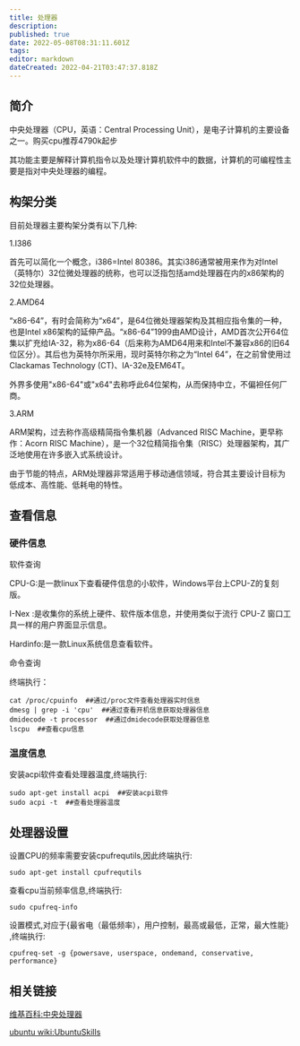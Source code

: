 ```yaml
---
title: 处理器
description: 
published: true
date: 2022-05-08T08:31:11.601Z
tags: 
editor: markdown
dateCreated: 2022-04-21T03:47:37.818Z
---
```


## 简介

中央处理器（CPU，英语：Central Processing Unit），是电子计算机的主要设备之一。购买cpu推荐4790k起步

其功能主要是解释计算机指令以及处理计算机软件中的数据，计算机的可编程性主要是指对中央处理器的编程。

## 构架分类

目前处理器主要构架分类有以下几种:

1.I386

首先可以简化一个概念，i386=Intel 80386。其实i386通常被用来作为对Intel（英特尔）32位微处理器的统称，也可以泛指包括amd处理器在内的x86架构的32位处理器。

2.AMD64

“x86-64”，有时会简称为“x64”，是64位微处理器架构及其相应指令集的一种，也是Intel x86架构的延伸产品。“x86-64”1999由AMD设计，AMD首次公开64位集以扩充给IA-32，称为x86-64（后来称为AMD64用来和Intel不兼容x86的旧64位区分）。其后也为英特尔所采用，现时英特尔称之为“Intel 64”，在之前曾使用过Clackamas Technology (CT)、IA-32e及EM64T。

外界多使用"x86-64"或"x64"去称呼此64位架构，从而保持中立，不偏袒任何厂商。

3.ARM

ARM架构，过去称作高级精简指令集机器（Advanced RISC Machine，更早称作：Acorn RISC Machine），是一个32位精简指令集（RISC）处理器架构，其广泛地使用在许多嵌入式系统设计。

由于节能的特点，ARM处理器非常适用于移动通信领域，符合其主要设计目标为低成本、高性能、低耗电的特性。

## 查看信息
### 硬件信息

软件查询

CPU-G:是一款linux下查看硬件信息的小软件，Windows平台上CPU-Z的复刻版。

I-Nex :是收集你的系统上硬件、软件版本信息，并使用类似于流行 CPU-Z 窗口工具一样的用户界面显示信息。

Hardinfo:是一款Linux系统信息查看软件。

命令查询

终端执行：

    cat /proc/cpuinfo  ##通过/proc文件查看处理器实时信息
    dmesg | grep -i 'cpu'  ##通过查看开机信息获取处理器信息
    dmidecode -t processor  ##通过dmidecode获取处理器信息
    lscpu  ##查看cpu信息

### 温度信息

安装acpi软件查看处理器温度,终端执行:

    sudo apt-get install acpi  ##安装acpi软件
    sudo acpi -t  ##查看处理器温度

## 处理器设置

设置CPU的频率需要安装cpufrequtils,因此终端执行:

    sudo apt-get install cpufrequtils

查看cpu当前频率信息,终端执行:

    sudo cpufreq-info 

设置模式,对应于{最省电（最低频率），用户控制，最高或最低，正常，最大性能} ,终端执行:

    cpufreq-set -g {powersave, userspace, ondemand, conservative, performance}

## 相关链接
[维基百科:中央处理器](http://en.wikipedia.org/wiki/Central_processing_unit)

[ubuntu wiki:UbuntuSkills](http://wiki.ubuntu.org.cn/UbuntuSkills#.E8.AE.BE.E7.BD.AECPU.E7.9A.84.E9.A2.91.E7.8E.87)